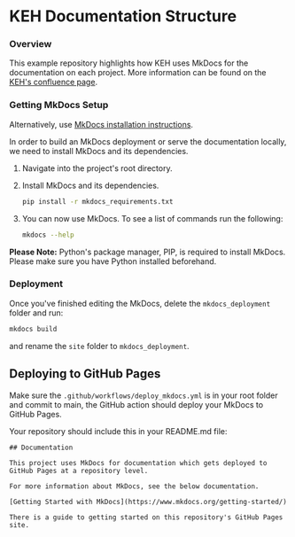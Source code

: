 # KEH Documentation Structure
### Overview
This example repository highlights how KEH uses MkDocs for the documentation on each project. More information can be found on the [KEH's confluence page](https://confluence.ons.gov.uk/display/KEH/Code+Documentation).

### Getting MkDocs Setup
Alternatively, use [MkDocs installation instructions](https://www.mkdocs.org/getting-started/).

In order to build an MkDocs deployment or serve the documentation locally, we need to install MkDocs and its dependencies.

1. Navigate into the project's root directory.

2. Install MkDocs and its dependencies.

    ```bash
    pip install -r mkdocs_requirements.txt
    ```

3. You can now use MkDocs. To see a list of commands run the following:

    ```bash
    mkdocs --help
    ```

**Please Note:** Python's package manager, PIP, is required to install MkDocs. Please make sure you have Python installed beforehand.


### Deployment

Once you've finished editing the MkDocs, delete the `mkdocs_deployment` folder and run:

```bash
mkdocs build
```

and rename the `site` folder to `mkdocs_deployment`.

## Deploying to GitHub Pages
Make sure the `.github/workflows/deploy_mkdocs.yml` is in your root folder and commit to main, the GitHub action should deploy your MkDocs to GitHub Pages.

Your repository should include this in your README.md file:
```
## Documentation
 
This project uses MkDocs for documentation which gets deployed to GitHub Pages at a repository level.
 
For more information about MkDocs, see the below documentation.
 
[Getting Started with MkDocs](https://www.mkdocs.org/getting-started/)
 
There is a guide to getting started on this repository's GitHub Pages site.
```